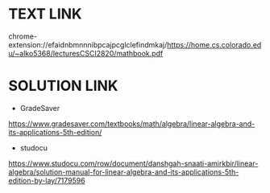 # TEXT LINK

chrome-extension://efaidnbmnnnibpcajpcglclefindmkaj/https://home.cs.colorado.edu/~alko5368/lecturesCSCI2820/mathbook.pdf



# SOLUTION LINK

- GradeSaver

https://www.gradesaver.com/textbooks/math/algebra/linear-algebra-and-its-applications-5th-edition/

- studocu

https://www.studocu.com/row/document/danshgah-snaati-amirkbir/linear-algebra/solution-manual-for-linear-algebra-and-its-applications-5th-edition-by-lay/7179596